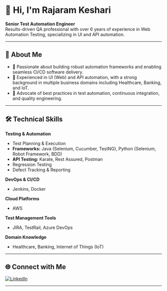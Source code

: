 # 👋 Hi, I'm Rajaram Keshari

**Senior Test Automation Engineer**  
Results-driven QA professional with over 6 years of experience in Web Automation Testing, specializing in UI and API automation.

---

## 🚀 About Me

- 🔹 Passionate about building robust automation frameworks and enabling seamless CI/CD software delivery.
- 🔹 Experienced in UI (Web) and API automation, with a strong background in multiple business domains including Healthcare, Banking, and IoT.
- 🔹 Advocate of best practices in test automation, continuous integration, and quality engineering.

---

## 🛠️ Technical Skills

**Testing & Automation**
- Test Planning & Execution
- **Frameworks:** Java (Selenium, Cucumber, TestNG), Python (Selenium, Robot Framework, BDD)
- **API Testing:** Karate, Rest Assured, Postman
- Regression Testing
- Defect Tracking & Reporting

**DevOps & CI/CD**
- Jenkins, Docker

**Cloud Platforms**
- AWS

**Test Management Tools**
- JIRA, TestRail, Azure DevOps

**Domain Knowledge**
- Healthcare, Banking, Internet of Things (IoT)

---

## 🌐 Connect with Me

[![LinkedIn](https://img.shields.io/badge/LinkedIn-blue?logo=linkedin&logoColor=white)](https://www.linkedin.com/in/rajaramkeshari/)

---

<!--
🔗 Add your GitHub projects here when ready!
-->
